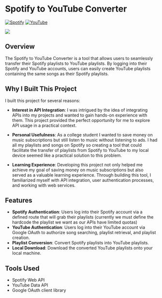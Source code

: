 # Spotify to YouTube Converter 

  [![Spotify](https://img.shields.io/badge/Spotify-1ED760?&style=for-the-badge&logo=spotify&logoColor=white)](https://spotify.com) [![YouTube](https://img.shields.io/badge/YouTube-FF0000?style=for-the-badge&logo=youtube&logoColor=white)](https://youtube.com)

<img src="[{BadgeURLHere}](https://www.google.com/url?sa=i&url=https%3A%2F%2Fwww.freepik.com%2Fpremium-vector%2Fblack-arrow-pointing-right-icon_135128172.htm&psig=AOvVaw1QZuCApnqrGEkrb-9keheO&ust=1731800356533000&source=images&cd=vfe&opi=89978449&ved=0CBQQjRxqFwoTCIiU8JrB34kDFQAAAAAdAAAAABAE)" />




## Overview
The Spotify to YouTube Converter is a tool that allows users to seamlessly transfer their Spotify playlists to YouTube playlists. By logging into their Spotify and YouTube accounts, users can easily create YouTube playlists containing the same songs as their Spotify playlists.

## Why I Built This Project

I built this project for several reasons:

- **Interest in API Integration**: I was intrigued by the idea of integrating APIs into my projects and wanted to gain hands-on experience with them. This project provided the perfect opportunity for me to explore API usage in a practical context.

- **Personal Usefulness**: As a college student I wanted to save money on music subscriptions but still listen to music without listening to ads. I had all my playlists and songs on Spotify so creating a tool that could facilitate the transfer of playlists from Spotify to YouTube to my local device seemed like a practical solution to this problem.

- **Learning Experience**: Developing this project not only helped me achieve my goal of saving money on music subscriptions but also served as a valuable learning experience. Through building this tool, I familiarized myself with API integration, user authentication processes, and working with web services.

## Features
- **Spotify Authentication**: Users log into their Spotify account via a defined route that will grab their playlists (currently we must define the hardcode the playlist we want as our APIs have limited quotas)
- **YouTube Authentication**: Users log into their YouTube account via Google OAuth to authorize song searching, playlist retrieval, and playlist creation.
- **Playlist Conversion**: Convert Spotify playlists into YouTube playlists.
- **Local Download**: Download the converted YouTube playlists onto your local machine.

## Tools Used
- Spotify Web API
- YouTube Data API
- Google OAuth client library

